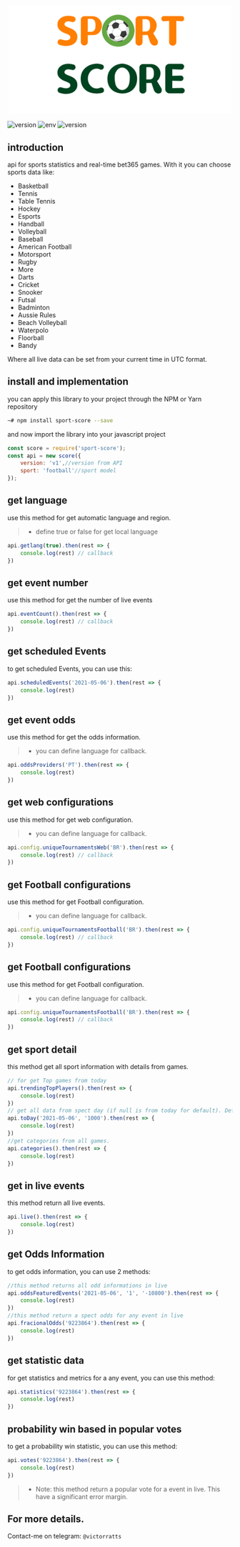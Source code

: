 <p align="center">

<img src="https://github.com/victorratts13/sport-score/blob/main/assets/logo-sporte-score.png?raw=true" width="500" />

![version](https://img.shields.io/badge/version-1.0-brightgreen) ![env](https://img.shields.io/badge/lang-javascript-yellow) ![version](https://img.shields.io/badge/env-npm-red) 
</p>


## introduction

api for sports statistics and real-time bet365 games. With it you can choose sports data like:

- Basketball
- Tennis
- Table Tennis
- Hockey
- Esports
- Handball
- Volleyball
- Baseball
- American Football
- Motorsport
- Rugby
- More
- Darts
- Cricket
- Snooker
- Futsal
- Badminton
- Aussie Rules
- Beach Volleyball
- Waterpolo
- Floorball
- Bandy

Where all live data can be set from your current time in UTC format.

## install and implementation

you can apply this library to your project through the NPM or Yarn repository

```sh
~# npm install sport-score --save

```
and now import the library into your javascript project

```js
const score = require('sport-score');
const api = new score({
    version: 'v1',//version from API
    sport: 'football'//sport model
});
```

## get language

use this method for get automatic language and region.
>- define true or false for get local language

```js
api.getlang(true).then(rest => {
    console.log(rest) // callback
})
```

## get event number

use this method for get the number of live events

```js
api.eventCount().then(rest => {
    console.log(rest) // callback
})
```

## get scheduled Events

to get scheduled Events, you can use this:

```js
api.scheduledEvents('2021-05-06').then(rest => {
    console.log(rest)
})
```

## get event odds
use this method for get the odds information.

>- you can define language for callback.

```js
api.oddsProviders('PT').then(rest => {
    console.log(rest)
})
```

## get web configurations
use this method for get web configuration.

>- you can define language for callback.

```js
api.config.uniqueTournamentsWeb('BR').then(rest => {
    console.log(rest) // callback
})
```

## get Football configurations
use this method for get Football configuration.

>- you can define language for callback.

```js
api.config.uniqueTournamentsFootball('BR').then(rest => {
    console.log(rest) // callback
})
```

## get Football configurations
use this method for get Football configuration.

>- you can define language for callback.

```js
api.config.uniqueTournamentsFootball('BR').then(rest => {
    console.log(rest) // callback
})
```

## get sport detail

this method get all sport information with details from games.

```js
// for get Top games from today
api.trendingTopPlayers().then(rest => {
    console.log(rest)
})
// get all data from spect day (if null is from today for default). Define number of rows if you like.
api.toDay('2021-05-06', '1000').then(rest => {
    console.log(rest)
})
//get categories from all games.
api.categories().then(rest => {
    console.log(rest)
})
```

## get in live events

this method return all live events.

```js
api.live().then(rest => {
    console.log(rest)
})
```

## get Odds Information

to get odds information, you can use 2 methods:

```js
//this method returns all odd informations in live
api.oddsFeaturedEvents('2021-05-06', '1', '-10800').then(rest => {
    console.log(rest)
})
//this method return a spect odds for any event in live
api.fracionalOdds('9223864').then(rest => {
    console.log(rest)
})
```

## get statistic data

for get statistics and metrics for a any event, you can use this method:

```js
api.statistics('9223864').then(rest => {
    console.log(rest)
})
```

## probability win based in popular votes

to get a probability win statistic, you can use this method:

```js
api.votes('9223864').then(rest => {
    console.log(rest)
})

```

>- Note: this method return a popular vote for a event in live. This have a significant error margin.

## For more details.

Contact-me on telegram: ``@victorratts``


